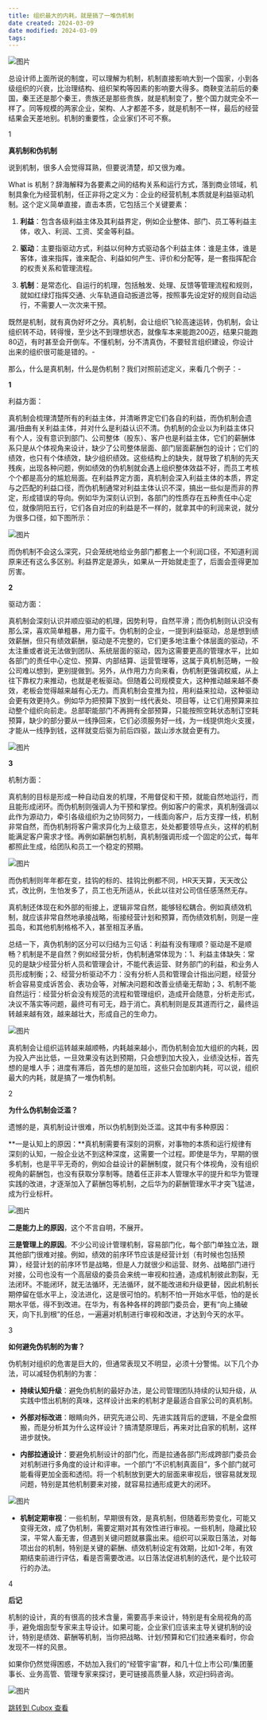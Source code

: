 ```yaml
---
title: 组织最大的内耗，就是搞了一堆伪机制
date created: 2024-03-09
date modified: 2024-03-09
tags:
---
```



![图片](https://image.cubox.pro/cardImg/2023101220384221003/99244.jpg?imageMogr2/quality/90/ignore-error/1)

总设计师上面所说的制度，可以理解为机制，机制直接影响大到一个国家，小到各级组织的兴衰，比治理结构、组织架构等因素的影响要大得多。商鞅变法前后的秦国，秦王还是那个秦王，贵族还是那些贵族，就是机制变了，整个国力就完全不一样了。同等规模的两家企业，架构、人才都差不多，就是机制不一样，最后的经营结果会天差地别。机制的重要性，企业家们不可不察。

1

**真机制和伪机制**

说到机制，很多人会觉得耳熟，但要说清楚，却又很为难。

What is 机制？辞海解释为各要素之间的结构关系和运行方式，落到商业领域，机制具象化为经营机制，任正非将之定义为：企业的经营机制,本质就是利益驱动机制。这个定义简单直接，直击本质，它包括三个关键要素：

1.  **利益**：包含各级利益主体及其利益界定，例如企业整体、部门、员工等利益主体，收入、利润、工资、奖金等利益。
    
2.  **驱动**：主要指驱动方式，利益以何种方式驱动各个利益主体：谁是主体，谁是客体，谁来指挥，谁来配合、利益如何产生、评价和分配等，是一套指挥配合的权责关系和管理流程。
    
3.  **机制**：是常态化、自运行的机理，包括触发、处理、反馈等管理流程和规则，就如红绿灯指挥交通、火车轨道自动扳道岔等，按照事先设定好的规则自动运行，不需要人一次次来干预。
    

既然是机制，就有真伪好坏之分。真机制，会让组织飞轮高速运转，伪机制，会让组织转不动，转得慢，至少达不到理想状态，就像车本来能跑200迈，结果只能跑80迈，有时甚至会开倒车。不懂机制，分不清真伪，不要轻言组织建设，你设计出来的组织很可能是错的。-

那么，什么是真机制，什么是伪机制？我们对照前述定义，来看几个例子：-

**1**

利益方面：

真机制会梳理清楚所有的利益主体，并清晰界定它们各自的利益，而伪机制会遗漏/扭曲有关利益主体，并对什么是利益认识不清。伪机制的企业以为利益主体只有个人，没有意识到部门、公司整体（股东）、客户也是利益主体，它们的薪酬体系只是从个体视角来设计，缺少了公司整体层面、部门层面薪酬包的设计；它们的绩效，也只有个体绩效，缺少组织绩效。这些结构上的缺失，就导致了机制的先天残疾，出现各种问题，例如绩效的伪机制就会遇上组织整体效益不好，而员工考核个个都是高分的尴尬局面。在利益界定方面，真机制会深入利益主体的本质，界定与之匹配的利益口径，而伪机制通常对利益主体认识不深，搞出一些似是而非的界定，形成错误的导向。例如华为深刻认识到，各部门的性质存在五种责任中心定位，就像阴阳五行，它们各自对应的利益是不一样的，就拿其中的利润来说，就分为很多口径，如下图所示：

![图片](https://image.cubox.pro/cardImg/2023101220384286554/49085.jpg?imageMogr2/quality/90/ignore-error/1)

而伪机制不会这么深究，只会笼统地给业务部门都套上一个利润口径，不知道利润原来还有这么多区别。利益界定是源头，如果从一开始就走歪了，后面会歪得更加厉害。

**2**

驱动方面：

真机制会深刻认识并顺应驱动的机理，因势利导，自然平滑；而伪机制则认识没有那么深，喜欢简单粗暴，用力蛮干。伪机制的企业，一提到利益驱动，总是想到绩效薪酬，但只有绩效薪酬，驱动是不完整的，它们更多地注重个体层面的驱动，不太注重或者说无法做到团队、系统层面的驱动，因为这需要更高的管理水平，比如各部门的责任中心定位、预算、内部结算、运营管理等，这属于真机制范畴，一般公司难以想到，更别提做到。另外，从作用力方向来看，伪机制更强调权威，从上往下靠权力来推动，也就是老板驱动。但随着公司规模变大，这种推动越来越不奏效，老板会觉得越来越有心无力。而真机制会变推为拉，用利益来拉动，这种驱动会更有效更持久。例如华为把预算下放到一线代表处、项目等，让它们用预算来拉动整个组织向前走。总部职能部门不再拥有全部预算，只能按照空耗状态制订空耗预算，缺少的部分要从一线挣回来，它们必须服务好一线，为一线提供炮火支援，才能从一线挣到钱，这样就变后驱为前后四驱，跋山涉水就会更有力。

![图片](https://image.cubox.pro/cardImg/2023101220384351154/86963.jpg?imageMogr2/quality/90/ignore-error/1)

**3**

机制方面：

真机制的目标是形成一种自动自发的机理，不用督促和干预，就能自然地运行，而且能形成闭环。而伪机制则强调人为干预和掌控。例如客户的需求，真机制强调以此作为源动力，牵引各级组织为之协同努力，一线面向客户，后方支撑一线，机制非常自然，而伪机制将客户需求异化为上级意志，处处都要领导点头，这样的机制能满足客户需求才怪。再例如薪酬包机制，真机制强调形成一个固定的公式，每年都照此生成，给团队和员工一个稳定的预期。

![图片](https://image.cubox.pro/cardImg/2023101220384380359/77123.jpg?imageMogr2/quality/90/ignore-error/1)

而伪机制则年年都在变，挂钩的标的、挂钩比例都不同，HR天天算，天天改公式，改比例，生怕发多了，员工也无所适从，长此以往对公司信任感荡然无存。

真机制还体现在和外部的衔接上，逻辑非常自然，能够轻松耦合。例如真绩效机制，就应该非常自然地承接战略，衔接经营计划和预算，而伪绩效机制，则是一座孤岛，和其他机制格格不入，甚至相互矛盾。

总结一下，真伪机制的区分可以归结为三句话：利益有没有理顺？驱动是不是顺畅？机制是不是自然？例如经营分析，伪机制通常体现为：1、利益主体缺失：常见的是缺少经营分析人员和管理会计，不能代表运营、财务部门的利益，和业务人员形成制衡；2、经营分析驱动不力：没有分析人员和管理会计指出问题，经营分析会容易变成诉苦会、表功会等，对解决问题和改善业绩毫无帮助；3、机制不能自然运行：经营分析会没有规范的流程和管理组织，造成开会随意，分析走形式，决议不落实等问题，最终可有可无，趋于消亡。真机制则是反其道而行之，最终运转越来越有效，越来越壮大，形成自己的生命力。

![图片](https://image.cubox.pro/cardImg/2023101220384349845/74234.jpg?imageMogr2/quality/90/ignore-error/1)

真机制会让组织运转越来越顺畅，内耗越来越小，而伪机制会加大组织的内耗，因为投入产出比低，一旦效果没有达到预期，只会想到加大投入，业绩没达标，首先想的是堆人手；进度有滞后，首先想的是加班，这些只会加剧内耗，可以说，组织最大的内耗，就是搞了一堆伪机制。

2

**为什么伪机制会泛滥？**

遗憾的是，真机制设计很难，所以伪机制到处泛滥。这其中有多种原因：

**一是认知上的原因：**真机制需要有深刻的洞察，对事物的本质和运行规律有深刻的认知，一般企业达不到这种深度，这需要一个过程。即使是华为，早期的很多机制，也是平平无奇的，例如合益设计的薪酬制度，就只有个体视角，没有组织视角的薪酬包，也没有获取分享制等。随着任正非本人管理水平的提升和华为管理实践的改进，才逐渐加入了薪酬包等机制，之后华为的薪酬管理水平才突飞猛进，成为行业标杆。

![图片](https://image.cubox.pro/cardImg/2023101220384481603/71389.jpg?imageMogr2/quality/90/ignore-error/1)

**二是能力上的原因**，这个不言自明，不展开。

**三是管理上的原因**。不少公司设计管理机制，容易部门化，每个部门单独立法，跟其他部门很难对接。例如，绩效的前序环节应该是经营计划（有时候也包括预算），经营计划的前序环节是战略，但是人力就很少和运营、财务、战略部门进行对接，公司也没有一个高层级的委员会来统一审视和拉通，造成机制彼此割裂，无法闭环。不能闭环，就无法循环，无法循环，就不能改进和升级更替，因此机制长期停留在低水平上，没法进化，这是很可怕的。机制不怕一开始水平低，怕的是长期水平低，得不到改进。在华为，有各种各样的跨部门委员会，更有“向上捅破天，向下扎到根”的任总，一遍遍对机制进行审视和改进，才达到今天的水平。

3

**如何避免伪机制的为害？**

伪机制对组织的危害是巨大的，但通常表现又不明显，必须十分警惕。以下几个办法，可以减轻伪机制的为害：

*   **持续认知升级**：避免伪机制的最好办法，是公司管理团队持续的认知升级，从实践中悟出机制的真味，这样设计出来的机制才是最适合自家公司的真机制。
    
*   **外部对标改进**：眼睛向外，研究先进公司、先进实践背后的逻辑，不是全盘照搬，而是分析其为什么这样设计？搞清楚原理后，再来对比自家的机制，这样进步就快。
    
*   **内部拉通设计**：要避免机制设计的部门化，而是拉通各部门形成跨部门委员会对机制进行多角度的设计和评审。一个部门“不识机制真面目”，多个部门就可能看得更加全面和透彻。将一个机制放到更大的层面来审视后，很容易就发现问题，特别是其他机制要来对接，就容易拉通形成更大的闭环。
    

![图片](https://image.cubox.pro/cardImg/2023101220384465785/70126.jpg?imageMogr2/quality/90/ignore-error/1)

*   **机制定期审视**：一些机制，早期很有效，是真机制，但随着形势变化，可能又变得无效，成了伪机制，需要定期对其有效性进行审视。一些机制，隐藏比较深，平常人畜无害，但遇到关键问题就暴露出来。组织可以采取日落法，对每项出台的机制，特别是关键的薪酬、绩效机制设定有效期，比如1-2年，有效期结束前进行评估，看是否需要改进。以日落法促进机制的迭代，是个比较可行的办法。
    

4

**后记**

机制的设计，真的有很高的技术含量，需要高手来设计，特别是有全局视角的高手，避免烟囱型专家来主导设计。如果可能，企业家们应该来主导关键机制的设计，特别是绩效、薪酬等机制，当你把战略、计划/预算和它们拉通来看时，你会发现不一样的风景。

如果你仍然觉得困惑，不妨加入我们的“经管宇宙”群，和几十位上市公司/集团董事长、业务高管、管理专家来探讨，更可链接高质量人脉，欢迎扫码咨询。

![图片](https://image.cubox.pro/cardImg/2023101220384417781/17490.jpg?imageMogr2/quality/90/ignore-error/1)

[跳转到 Cubox 查看](https://cubox.pro/my/card?id=7109974609239215700)